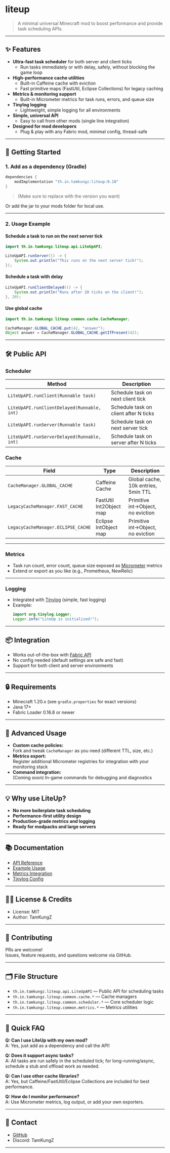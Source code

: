# liteup

> A minimal universal Minecraft mod to boost performance and provide task scheduling APIs.

---

## ✨ Features

- **Ultra-fast task scheduler** for both server and client ticks  
  - Run tasks immediately or with delay, safely, without blocking the game loop
- **High-performance cache utilities**  
  - Built-in Caffeine cache with eviction
  - Fast primitive maps (FastUtil, Eclipse Collections) for legacy caching
- **Metrics & monitoring support**  
  - Built-in Micrometer metrics for task runs, errors, and queue size
- **Tinylog logging**  
  - Lightweight, simple logging for all environments
- **Simple, universal API**  
  - Easy to call from other mods (single line integration)
- **Designed for mod developers**  
  - Plug & play with any Fabric mod, minimal config, thread-safe

---

## 🚀 Getting Started

### 1. Add as a dependency (Gradle)

```groovy
dependencies {
    modImplementation "th.in.tamkungz:liteup:0.10"
}
```
> (Make sure to replace with the version you want)

Or add the jar to your mods folder for local use.

---

### 2. Usage Example

#### **Schedule a task to run on the next server tick**
```java
import th.in.tamkungz.liteup.api.LiteUpAPI;

LiteUpAPI.runServer(() -> {
    System.out.println("This runs on the next server tick!");
});
```

#### **Schedule a task with delay**
```java
LiteUpAPI.runClientDelayed(() -> {
    System.out.println("Runs after 20 ticks on the client!");
}, 20);
```

#### **Use global cache**
```java
import th.in.tamkungz.liteup.common.cache.CacheManager;

CacheManager.GLOBAL_CACHE.put(42, "answer");
Object answer = CacheManager.GLOBAL_CACHE.getIfPresent(42);
```

---

## 🛠 Public API

### Scheduler

| Method                                      | Description                             |
|----------------------------------------------|-----------------------------------------|
| `LiteUpAPI.runClient(Runnable task)`         | Schedule task on next client tick       |
| `LiteUpAPI.runClientDelayed(Runnable, int)`  | Schedule task on client after N ticks   |
| `LiteUpAPI.runServer(Runnable task)`         | Schedule task on next server tick       |
| `LiteUpAPI.runServerDelayed(Runnable, int)`  | Schedule task on server after N ticks   |

### Cache

| Field                             | Type                      | Description                         |
|------------------------------------|---------------------------|-------------------------------------|
| `CacheManager.GLOBAL_CACHE`        | Caffeine Cache            | Global cache, 10k entries, 5min TTL |
| `LegacyCacheManager.FAST_CACHE`    | FastUtil Int2Object map   | Primitive int→Object, no eviction   |
| `LegacyCacheManager.ECLIPSE_CACHE` | Eclipse IntObject map     | Primitive int→Object, no eviction   |

---

### Metrics

- Task run count, error count, queue size exposed as [Micrometer](https://micrometer.io/) metrics  
- Extend or export as you like (e.g., Prometheus, NewRelic)

---

### Logging

- Integrated with [Tinylog](https://tinylog.org/v2/) (simple, fast logging)
- Example:
    ```java
    import org.tinylog.Logger;
    Logger.info("LiteUp is initialized!");
    ```

---

## 📦 Integration

- Works out-of-the-box with [Fabric API](https://fabricmc.net/)
- No config needed (default settings are safe and fast)
- Support for both client and server environments

---

## 🔒 Requirements

- Minecraft 1.20.x (see `gradle.properties` for exact versions)
- Java 17+
- Fabric Loader 0.16.8 or newer

---

## 📝 Advanced Usage

- **Custom cache policies:**  
  Fork and tweak `CacheManager` as you need (different TTL, size, etc.)
- **Metrics export:**  
  Register additional Micrometer registries for integration with your monitoring stack
- **Command integration:**  
  (Coming soon) In-game commands for debugging and diagnostics

---

## 💡 Why use LiteUp?

- **No more boilerplate task scheduling**
- **Performance-first utility design**
- **Production-grade metrics and logging**
- **Ready for modpacks and large servers**

---

## 📚 Documentation

- [API Reference](#public-api)
- [Example Usage](#usage-example)
- [Metrics Integration](https://micrometer.io/docs)
- [Tinylog Config](https://tinylog.org/v2/configuration/)

---

## 🧑‍💻 License & Credits

- License: MIT
- Author: TamKungZ

---

## 🤝 Contributing

PRs are welcome!  
Issues, feature requests, and questions welcome via GitHub.

---

## 🗂️ File Structure

- `th.in.tamkungz.liteup.api.LiteUpAPI` — Public API for scheduling tasks
- `th.in.tamkungz.liteup.common.cache.*` — Cache managers
- `th.in.tamkungz.liteup.common.scheduler.*` — Core scheduler logic
- `th.in.tamkungz.liteup.common.metrics.*` — Metrics utilities

---

## 🏁 Quick FAQ

**Q: Can I use LiteUp with my own mod?**  
A: Yes, just add as a dependency and call the API!

**Q: Does it support async tasks?**  
A: All tasks are run safely in the scheduled tick; for long-running/async, schedule a stub and offload work as needed.

**Q: Can I use other cache libraries?**  
A: Yes, but Caffeine/FastUtil/Eclipse Collections are included for best performance.

**Q: How do I monitor performance?**  
A: Use Micrometer metrics, log output, or add your own exporters.

---

## 📮 Contact

- [GitHub](https://github.com/TamKungZ/liteup-fabric-1.20.1)
- Discord: TamKungZ

---
